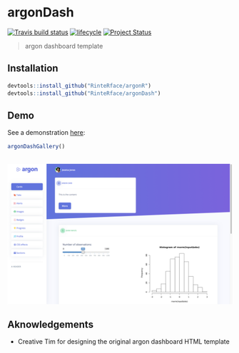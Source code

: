 # argonDash

[![Travis build status](https://travis-ci.org/RinteRface/argonDash.svg?branch=master)](https://travis-ci.org/RinteRface/argonDash)
[![lifecycle](https://img.shields.io/badge/lifecycle-maturing-ff69b4.svg)](https://www.tidyverse.org/lifecycle/#maturing)
[![Project Status](http://www.repostatus.org/badges/latest/wip.svg)](http://www.repostatus.org/#wip)

> argon dashboard template

## Installation

```r
devtools::install_github("RinteRface/argonR")
devtools::install_github("RinteRface/argonDash")
```

## Demo

See a demonstration [here](http://130.60.24.205/argonDash/):

```r
argonDashGallery()
```

<br>
<a href="http://130.60.24.205/argonDash/" target="_blank"><img src="man/figures/argonDashDemo.png"></a>

## Aknowledgements

* Creative Tim for designing the original argon dashboard HTML template